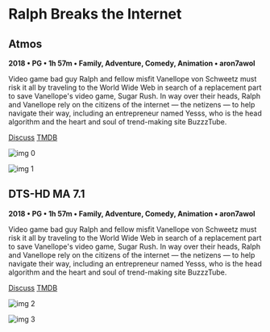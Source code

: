# Ralph Breaks the Internet

## Atmos

**2018 • PG • 1h 57m • Family, Adventure, Comedy, Animation • aron7awol**

Video game bad guy Ralph and fellow misfit Vanellope von Schweetz must risk it all by traveling to the World Wide Web in search of a replacement part to save Vanellope's video game, Sugar Rush. In way over their heads, Ralph and Vanellope rely on the citizens of the internet — the netizens — to help navigate their way, including an entrepreneur named Yesss, who is the head algorithm and the heart and soul of trend-making site BuzzzTube.

[Discuss](https://www.avsforum.com/threads/bass-eq-for-filtered-movies.2995212/post-57617240)  [TMDB](404368)

![img 0](https://i.imgur.com/6Mk8ndl.jpg)

![img 1](https://i.imgur.com/cGSnDYx.jpg)

## DTS-HD MA 7.1

**2018 • PG • 1h 57m • Family, Adventure, Comedy, Animation • aron7awol**

Video game bad guy Ralph and fellow misfit Vanellope von Schweetz must risk it all by traveling to the World Wide Web in search of a replacement part to save Vanellope's video game, Sugar Rush. In way over their heads, Ralph and Vanellope rely on the citizens of the internet — the netizens — to help navigate their way, including an entrepreneur named Yesss, who is the head algorithm and the heart and soul of trend-making site BuzzzTube.

[Discuss](https://www.avsforum.com/threads/bass-eq-for-filtered-movies.2995212/post-57617240)  [TMDB](404368)

![img 2](https://i.imgur.com/u7Dfbkt.jpg)

![img 3](https://i.imgur.com/TrgmFmH.jpg)

